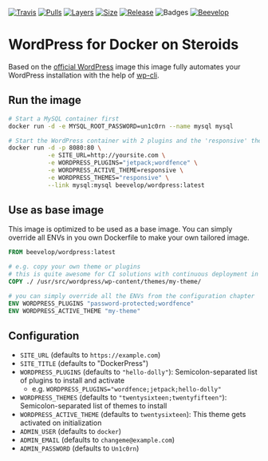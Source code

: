 [![Travis](https://shields.beevelop.com/travis/beevelop/docker-wordpress.svg?style=flat-square)](https://travis-ci.org/beevelop/docker-wordpress)
[![Pulls](https://shields.beevelop.com/docker/pulls/beevelop/wordpress.svg?style=flat-square)](https://links.beevelop.com/d-wordpress)
[![Layers](https://shields.beevelop.com/docker/image/layers/beevelop/wordpress/latest.svg?style=flat-square)](https://links.beevelop.com/d-wordpress)
[![Size](https://shields.beevelop.com/docker/image/size/beevelop/wordpress/latest.svg?style=flat-square)](https://links.beevelop.com/d-wordpress)
[![Release](https://shields.beevelop.com/github/release/beevelop/docker-wordpress.svg?style=flat-square)](https://github.com/beevelop/docker-wordpress/releases)
![Badges](https://shields.beevelop.com/badge/badges-7-brightgreen.svg?style=flat-square)
[![Beevelop](https://links.beevelop.com/honey-badge)](https://beevelop.com)

# WordPress for Docker on Steroids

Based on the [official WordPress](https://hub.docker.com/_/wordpress/) image this image fully automates your WordPress installation with the help of [wp-cli](http://wp-cli.org/).

## Run the image
```bash
# Start a MySQL container first
docker run -d -e MYSQL_ROOT_PASSWORD=un1c0rn --name mysql mysql

# Start the WordPress container with 2 plugins and the 'responsive' theme
docker run -d -p 8080:80 \
           -e SITE_URL=http://yoursite.com \
           -e WORDPRESS_PLUGINS="jetpack;wordfence" \
           -e WORDPRESS_ACTIVE_THEME=responsive \
           -e WORDPRESS_THEMES="responsive" \
           --link mysql:mysql beevelop/wordpress:latest
```

## Use as base image
This image is optimized to be used as a base image. You can simply override all ENVs in you own Dockerfile to make your own tailored image.
```Dockerfile
FROM beevelop/wordpress:latest

# e.g. copy your own theme or plugins
# this is quite awesome for CI solutions with continuous deployment in mind
COPY ./ /usr/src/wordpress/wp-content/themes/my-theme/

# you can simply override all the ENVs from the configuration chapter
ENV WORDPRESS_PLUGINS "password-protected;wordfence"
ENV WORDPRESS_ACTIVE_THEME "my-theme"
```

## Configuration
- `SITE_URL` (defaults to `https://example.com`)
- `SITE_TITLE` (defaults to "DockerPress")
- `WORDPRESS_PLUGINS` (defaults to `"hello-dolly"`): Semicolon-separated list of plugins to install and activate
  + e.g. `WORDPRESS_PLUGINS="wordfence;jetpack;hello-dolly"`
- `WORDPRESS_THEMES` (defaults to `"twentysixteen;twentyfifteen"`): Semicolon-separated list of themes to install
- `WORDPRESS_ACTIVE_THEME` (defaults to `twentysixteen`): This theme gets activated on initialization
- `ADMIN_USER` (defaults to `docker`)
- `ADMIN_EMAIL` (defaults to `changeme@example.com`)
- `ADMIN_PASSWORD` (defaults to `Un1c0rn`)
